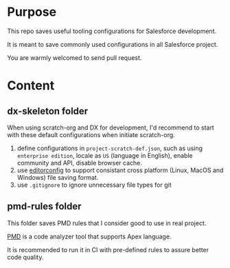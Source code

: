 # Purpose

This repo saves useful tooling configurations for Salesforce development.

It is meant to save commonly used configurations in all Salesforce project.

You are warmly welcomed to send pull request.

# Content

## dx-skeleton folder

When using scratch-org and DX for development, I'd recommend to start with these default configurations when initiate scratch-org.

1. define configurations in `project-scratch-def.json`, such as using `enterprise edition`, locale as `US` (language in English), enable community and API, disable browser cache.
2. use [editorconfig](http://editorconfig.org/) to support consistant cross platform (Linux, MacOS and Windows) file saving format.
3. use `.gitignore` to ignore unnecessary file types for git

## pmd-rules folder

This folder saves PMD rules that I consider good to use in real project.

[PMD](https://pmd.github.io) is a code analyzer tool that supports Apex language.

It is recommended to run it in CI with pre-defined rules to assure better code quality.
